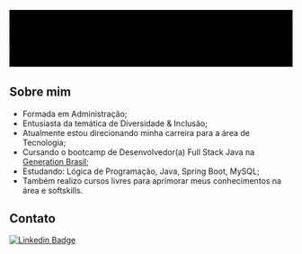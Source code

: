 <div align="center">
  
  ![Gif](https://github.com/deniseanjos/deniseanjos/blob/main/DeniseAnjosGIF.gif?raw=true)
  
</div>

## Sobre mim
- Formada em Administração;
- Entusiasta da temática de Diversidade & Inclusão;
- Atualmente estou direcionando minha carreira para a área de Tecnologia;
- Cursando o bootcamp de Desenvolvedor(a) Full Stack Java na [Generation Brasil](https://brazil.generation.org?raw=true);
- Estudando: Lógica de Programação, Java, Spring Boot, MySQL;
- Também realizo cursos livres para aprimorar meus conhecimentos na área e softskills.

## Contato
<!-- [/![Linkedin Badge](https://img.shields.io/badge/-LinkedIn-0e76a8?style=flat-square&logo=Linkedin&logoColor=white)](https://www.linkedin.com/in/deniseanjos/) -->

<a href="https://www.linkedin.com/in/deniseanjos/" target="_blank">[![Linkedin Badge](https://img.shields.io/badge/-LinkedIn-0e76a8?style=flat-square&logo=Linkedin&logoColor=white?raw=true)](https://www.linkedin.com/in/deniseanjos/)</a>

<!-- como comentar
**deniseanjos/deniseanjos** is a ✨ _special_ ✨ repository because its `README.md` (this file) appears on your GitHub profile.

Here are some ideas to get you started:

- 🔭 I’m currently working on ...
- 🌱 I’m currently learning ...
- 👯 I’m looking to collaborate on ...
- 🤔 I’m looking for help with ...
- 💬 Ask me about ...
- 📫 How to reach me: ...
- 😄 Pronouns: ...
- ⚡ Fun fact: ...
-->
